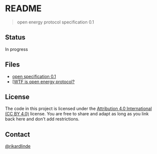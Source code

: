 # README

> open energy protocol specification 0.1

## Status

In progress


## Files

* [open specification 0.1](https://github.com/growsverige/open/blob/main/open-specification-01.md)
* [[WTF is open energy protocol?](https://github.com/growsverige/open/blob/main/wtf-is-open-energy-protocol.md)


## License

The code in this project is licensed under the [Attribution 4.0 International (CC BY 4.0)](https://creativecommons.org/licenses/by/4.0/) license. You are free to share and adapt as long as you link back here and don't add restrictions.


## Contact

[@rikardlinde](https://github.com/rikardlinde)
